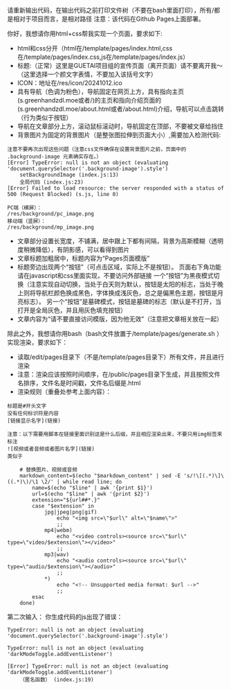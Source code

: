请重新输出代码，在输出代码之前打印文件树（不要在bash里面打印），所有/都是相对于项目而言，是相对路径
注意：该代码在Github Pages上面部署。

你好，我想请你用html+css帮我实现一个页面，要求如下:
* html和css分开（html在/template/pages/index.html,css在/template/pages/index.css,js在/template/pages/index.js）
* 标题:（正常）这里是GUETAI项目组的宣传页面（离开页面）请不要离开我～（这里选择一个颜文字表情，不要加入该括号文字）
* ICON：地址在/res/icon/20241012.ico
* 具有导航（色调为粉色），导航固定在网页上方，具有指向主页(s.greenhandzdl.moe或者/)的主页和指向介绍页面的(s.greenhandzdl.moe/about.html或者/about.html)介绍，导航可以点击跳转（行为类似于按钮）
* 导航在文章部分上方，滚动鼠标滚动时，导航固定在顶部，不要被文章给挡住
* 背景图片为固定的背景图片（是整张图拉伸到页面大小）,需要加入检测代码:
```
注意不要再次出现这些问题（注意css文件确保在设置背景图片之前，页面中的 .background-image 元素确实存在。）
[Error] TypeError: null is not an object (evaluating 'document.querySelector('.background-image').style')
	setBackgroundImage (index.js:13)
	全局代码 (index.js:23)
[Error] Failed to load resource: the server responded with a status of 500 (Request Blocked) (s.js, line 0)
```
```
PC端（横屏）：
/res/background/pc_image.png
移动端（竖屏）：
/res/background/mp_image.png
```
* 文章部分设置长宽度，不铺满，居中跟上下都有间隔，背景为高斯模糊（透明度稍微降低），有阴影感，可以看得到图片
* 文章标题加粗居中，标题内容为“Pages页面模版”
* 标题旁边出现两个“按钮”（可点击区域，实际上不是按钮）。
页面右下角功能请在javascript和css里面实现，不要访问外部链接
一个“按钮”为黑夜模式切换（注意实现自动切换，当处于白天则为默认，按钮是太阳的标志，当处于晚上则将导航栏颜色换成黑色，字体换成浅灰色，总之是偏黑色主题，按钮是月亮标志）。
另一个“按钮”是墓碑模式，按钮是墓碑的标志（默认是不打开，当打开是全局灰色，并且用灰色填充按钮）
* 文章内容为“请不要直接访问模版，因为他无效”（注意把文章相关放在一起）

除此之外，我想请你用bash（bash文件放置于/template/pages/generate.sh
）实现渲染，要求如下：
* 读取/edit/pages目录下（不是/template/pages目录下）所有文件，并且进行渲染
* 注意：渲染应该按照时间顺序，在/public/pages目录下生成，并且按照文件名排序，文件名是时间戳，文件名后缀是.html
* 渲染规则（重叠处参考上面内容）：
```
标题是#开头文字
没有任何标识符是内容
[链接显示名字](链接)

注意：以下需要用脚本在链接里面识别这是什么后缀，并且相应渲染出来，不要只用img标签来标注
![视频或者音频或者图片名字](链接)
类似于

    # 替换图片、视频或音频
    markdown_content=$(echo "$markdown_content" | sed -E 's/!\[(.*)\]\((.*)\)/\1 \2/' | while read line; do
        name=$(echo "$line" | awk '{print $1}')
        url=$(echo "$line" | awk '{print $2}')
        extension="${url##*.}"
        case "$extension" in
            jpg|jpeg|png|gif)
                echo "<img src=\"$url\" alt=\"$name\">"
                ;;
            mp4|webm)
                echo "<video controls><source src=\"$url\" type=\"video/$extension\"></video>"
                ;;
            mp3|wav)
                echo "<audio controls><source src=\"$url\" type=\"audio/$extension\"></audio>"
                ;;
            *)
                echo "<!-- Unsupported media format: $url -->"
                ;;
        esac
    done)
```

第二次输入：
你生成代码的js出现了错误：
```
TypeError: null is not an object (evaluating 'document.querySelector('.background-image').style')
```
```
TypeError: null is not an object (evaluating 'darkModeToggle.addEventListener')
```
```
[Error] TypeError: null is not an object (evaluating 'darkModeToggle.addEventListener')
	（匿名函数） (index.js:19)
```